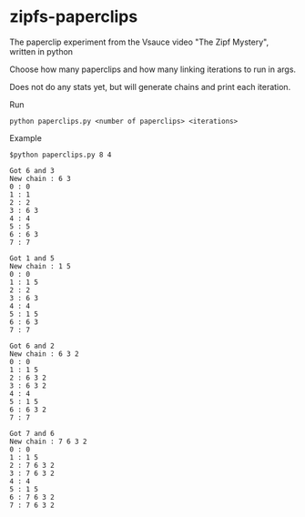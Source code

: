 # zipfs-paperclips
The paperclip experiment from the Vsauce video "The Zipf Mystery", written in python

Choose how many paperclips and how many linking iterations to run in args.

Does not do any stats yet, but will generate chains and print each iteration.

Run

    python paperclips.py <number of paperclips> <iterations>
    
Example

    $python paperclips.py 8 4
    
    Got 6 and 3
    New chain : 6 3
    0 : 0
    1 : 1
    2 : 2
    3 : 6 3
    4 : 4
    5 : 5
    6 : 6 3
    7 : 7
    
    Got 1 and 5
    New chain : 1 5
    0 : 0
    1 : 1 5
    2 : 2
    3 : 6 3
    4 : 4
    5 : 1 5
    6 : 6 3
    7 : 7

    Got 6 and 2
    New chain : 6 3 2
    0 : 0
    1 : 1 5
    2 : 6 3 2
    3 : 6 3 2
    4 : 4
    5 : 1 5
    6 : 6 3 2
    7 : 7
    
    Got 7 and 6
    New chain : 7 6 3 2
    0 : 0
    1 : 1 5
    2 : 7 6 3 2
    3 : 7 6 3 2
    4 : 4
    5 : 1 5
    6 : 7 6 3 2
    7 : 7 6 3 2
